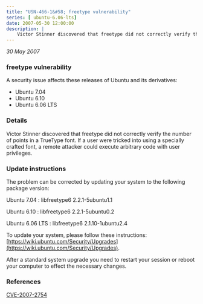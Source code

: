 ```yaml
---
title: "USN-466-1&#58; freetype vulnerability"
series: [ ubuntu-6.06-lts]
date: 2007-05-30 12:00:00
description: |
    Victor Stinner discovered that freetype did not correctly verify the number of points in a TrueType font.  If a user were tricked into using a specially crafted font, a remote attacker could execute arbitrary code with user privileges.
--- 
```

 
 

*30 May 2007*

### freetype vulnerability

A security issue affects these releases of Ubuntu and its derivatives:

* Ubuntu 7.04
* Ubuntu 6.10
* Ubuntu 6.06 LTS

### Details

Victor Stinner discovered that freetype did not correctly verify the number of points in a TrueType font. If a user were tricked into using a specially crafted font, a remote attacker could execute arbitrary code with user privileges.

### Update instructions

The problem can be corrected by updating your system to the following package version:

Ubuntu 7.04
 : libfreetype6 <span>2.2.1-5ubuntu1.1</span>

Ubuntu 6.10
 : libfreetype6 <span>2.2.1-5ubuntu0.2</span>

Ubuntu 6.06 LTS
 : libfreetype6 <span>2.1.10-1ubuntu2.4</span>

To update your system, please follow these instructions: [https://wiki.ubuntu.com/Security/Upgrades](https://wiki.ubuntu.com/Security/Upgrades).

After a standard system upgrade you need to restart your session or reboot your computer to effect the necessary changes.

### References

 
 [CVE-2007-2754](http://people.ubuntu.com/~ubuntu-security/cve/CVE-2007-2754)
 

